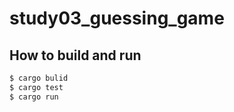 # study03_guessing_game

## How to build and run

```bash
$ cargo bulid
$ cargo test
$ cargo run
```
